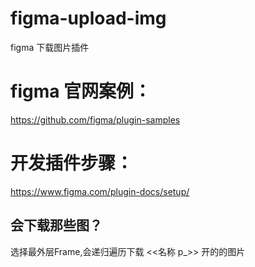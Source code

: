 # figma-upload-img
figma 下载图片插件
# figma 官网案例：
https://github.com/figma/plugin-samples

# 开发插件步骤：
https://www.figma.com/plugin-docs/setup/

## 会下载那些图？
选择最外层Frame,会递归遍历下载 <<名称 p_>> 开的的图片
